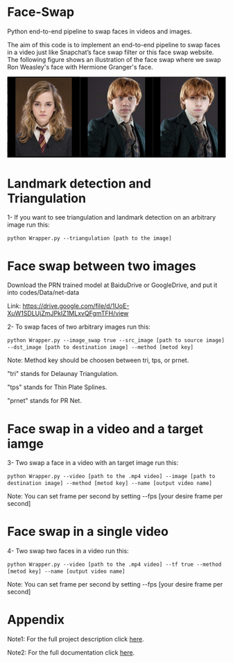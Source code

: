 # Face-Swap
Python end-to-end pipeline to swap faces in videos and images.


The aim of this code is to implement an end-to-end pipeline to swap faces in a video just like Snapchat’s face swap filter or this face swap website. The following figure shows an illustration of the face swap where we swap Ron Weasley's face with Hermione Granger's face.

![Repo List](combined.png)


# Landmark detection and Triangulation

1- If you want to see triangulation and landmark detection on an arbitrary image run this:


```shell
python Wrapper.py --triangulation [path to the image]
```

# Face swap between two images
Download the PRN trained model at BaiduDrive or GoogleDrive, and put it into codes/Data/net-data

Link: https://drive.google.com/file/d/1UoE-XuW1SDLUjZmJPkIZ1MLxvQFgmTFH/view

2- To swap faces of two arbitrary images run this:

```shell
python Wrapper.py --image_swap true --src_image [path to source image] --dst_image [path to destination image] --method [metod key]
```

Note: Method key should be choosen between tri, tps, or prnet.

"tri" stands for Delaunay Triangulation.

"tps" stands for Thin Plate Splines.

"prnet" stands for PR Net.

# Face swap in a video and a target iamge
3- Two swap a face in a video with an target image run this:

```shell
python Wrapper.py --video [path to the .mp4 video] --image [path to destination image] --method [metod key] --name [output video name]
```

Note: You can set frame per second by setting --fps [your desire frame per second]


# Face swap in a single video
4- Two swap two faces in a video run this:

```shell
python Wrapper.py --video [path to the .mp4 video] --tf true --method [metod key] --name [output video name]
```

Note: You can set frame per second by setting --fps [your desire frame per second]


# Appendix

Note1: For the full project description click [here](https://cmsc733.github.io/2019/proj/p2/).

Note2: For the full documentation click [here](https://github.com/hsouri/Face-Swap/blob/main/Report.pdf).
